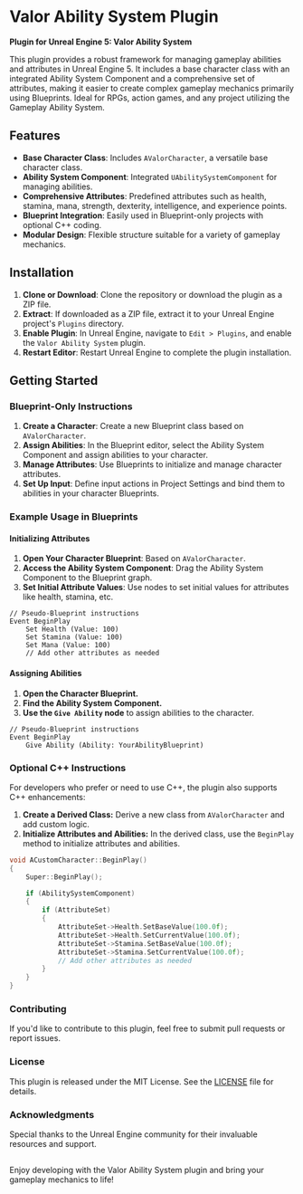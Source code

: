 # Valor Ability System Plugin

**Plugin for Unreal Engine 5: Valor Ability System**

This plugin provides a robust framework for managing gameplay abilities and attributes in Unreal Engine 5. It includes a base character class with an integrated Ability System Component and a comprehensive set of attributes, making it easier to create complex gameplay mechanics primarily using Blueprints. Ideal for RPGs, action games, and any project utilizing the Gameplay Ability System.

## Features

- **Base Character Class**: Includes `AValorCharacter`, a versatile base character class.
- **Ability System Component**: Integrated `UAbilitySystemComponent` for managing abilities.
- **Comprehensive Attributes**: Predefined attributes such as health, stamina, mana, strength, dexterity, intelligence, and experience points.
- **Blueprint Integration**: Easily used in Blueprint-only projects with optional C++ coding.
- **Modular Design**: Flexible structure suitable for a variety of gameplay mechanics.

## Installation

1. **Clone or Download**: Clone the repository or download the plugin as a ZIP file.
2. **Extract**: If downloaded as a ZIP file, extract it to your Unreal Engine project's `Plugins` directory.
3. **Enable Plugin**: In Unreal Engine, navigate to `Edit > Plugins`, and enable the `Valor Ability System` plugin.
4. **Restart Editor**: Restart Unreal Engine to complete the plugin installation.

## Getting Started

### Blueprint-Only Instructions

1. **Create a Character**: Create a new Blueprint class based on `AValorCharacter`.
2. **Assign Abilities**: In the Blueprint editor, select the Ability System Component and assign abilities to your character.
3. **Manage Attributes**: Use Blueprints to initialize and manage character attributes.
4. **Set Up Input**: Define input actions in Project Settings and bind them to abilities in your character Blueprints.

### Example Usage in Blueprints

#### Initializing Attributes

1. **Open Your Character Blueprint**: Based on `AValorCharacter`.
2. **Access the Ability System Component**: Drag the Ability System Component to the Blueprint graph.
3. **Set Initial Attribute Values**: Use nodes to set initial values for attributes like health, stamina, etc.

```blueprint
// Pseudo-Blueprint instructions
Event BeginPlay
    Set Health (Value: 100)
    Set Stamina (Value: 100)
    Set Mana (Value: 100)
    // Add other attributes as needed
```

#### Assigning Abilities
1. **Open the Character Blueprint.**
2. **Find the Ability System Component.**
3. **Use the `Give Ability` node** to assign abilities to the character.

```blueprint
// Pseudo-Blueprint instructions
Event BeginPlay
    Give Ability (Ability: YourAbilityBlueprint)
```

### Optional C++ Instructions
For developers who prefer or need to use C++, the plugin also supports C++ enhancements:
1. **Create a Derived Class:** Derive a new class from `AValorCharacter` and add custom logic.
2. **Initialize Attributes and Abilities:** In the derived class, use the `BeginPlay` method to initialize attributes and abilities.

```cpp
void ACustomCharacter::BeginPlay()
{
    Super::BeginPlay();

    if (AbilitySystemComponent)
    {
        if (AttributeSet)
        {
            AttributeSet->Health.SetBaseValue(100.0f);
            AttributeSet->Health.SetCurrentValue(100.0f);
            AttributeSet->Stamina.SetBaseValue(100.0f);
            AttributeSet->Stamina.SetCurrentValue(100.0f);
            // Add other attributes as needed
        }
    }
}
```

### Contributing
If you'd like to contribute to this plugin, feel free to submit pull requests or report issues.

### License
This plugin is released under the MIT License. See the [LICENSE](https://github.com/TechGladiator/ValorAbilitySystem/blob/main/LICENSE) file for details.

### Acknowledgments
Special thanks to the Unreal Engine community for their invaluable resources and support.

##

Enjoy developing with the Valor Ability System plugin and bring your gameplay mechanics to life!